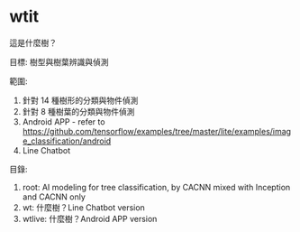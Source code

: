 # wtit
這是什麼樹？

目標: 樹型與樹葉辨識與偵測

範圍:
1. 針對 14 種樹形的分類與物件偵測
2. 針對 8 種樹葉的分類與物件偵測
3. Android APP - refer to https://github.com/tensorflow/examples/tree/master/lite/examples/image_classification/android
4. Line Chatbot

目錄:
1. root: AI modeling for tree classification, by CACNN mixed with Inception and CACNN only
2. wt: 什麼樹？Line Chatbot version
3. wtlive: 什麼樹？Android APP version
